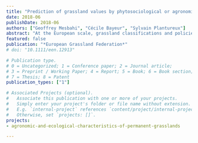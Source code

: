 ```yaml
---
title: "Prediction of grassland values by phytosociological or agronomical approach"
date: 2018-06
publishDate: 2018-06
authors: ["Geoffrey Mesbahi", "Cécile Bayeur", "Sylvain Plantureux"]
abstract: "At the European scale, grassland classifications and policies are mainly based on a phytosociological approach. However, agronomists use other classifications, such as agronomical typologies, indicators, models, measurements of forage yield or quality. Grasslands in the Vosges Mountains (north-eastern France, 170 - 1,424 m a.s.l., 7,000+ km²) have been studied following these two approaches in the last few years. Are these methods redundant or complementary? We compared a phytosociological classification made by botanists based on a sample of 550 grasslands and an agronomical classification from the study of 233 grasslands. This work didi not show equivalences between the two approaches: the prediction of grasslands' ecological and agronomical values requires the association of both approaches. We, therefore, propose that current grassland classifications need both agronomical and phytosociological criteria in order to provide complete information on ecosystems and sustainable production."
featured: false
publication: "*European Grassland Federation*"
# doi: "10.1111/een.12913"

# Publication type.
# 0 = Uncategorized; 1 = Conference paper; 2 = Journal article;
# 3 = Preprint / Working Paper; 4 = Report; 5 = Book; 6 = Book section;
# 7 = Thesis; 8 = Patent
publication_types: ["1"]

# Associated Projects (optional).
#   Associate this publication with one or more of your projects.
#   Simply enter your project's folder or file name without extension.
#   E.g. `internal-project` references `content/project/internal-project/index.md`.
#   Otherwise, set `projects: []`.
projects:
- agronomic-and-ecological-characteristics-of-permanent-grasslands

---
```


